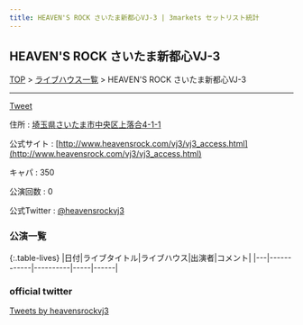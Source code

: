 ```yaml
---
title: HEAVEN'S ROCK さいたま新都心VJ-3 | 3markets セットリスト統計
---
```

## HEAVEN'S ROCK さいたま新都心VJ-3

[TOP](/setlist/) > [ライブハウス一覧](livehouses.html) > HEAVEN'S ROCK さいたま新都心VJ-3

___

<a href="https://twitter.com/share?ref_src=twsrc%5Etfw" data-text="3markets[ ]セットリスト > HEAVEN'S ROCK さいたま新都心VJ-3" class="twitter-share-button" data-via="3markets" data-hashtags="3markets" data-related="3markets" data-show-count="false">Tweet</a>

住所
:    <a href="https://www.google.co.jp/maps/search/%E5%9F%BC%E7%8E%89%E7%9C%8C%E3%81%95%E3%81%84%E3%81%9F%E3%81%BE%E5%B8%82%E4%B8%AD%E5%A4%AE%E5%8C%BA%E4%B8%8A%E8%90%BD%E5%90%884-1-1" rel="noopener noreferrer" target="_blank">埼玉県さいたま市中央区上落合4-1-1</a>

公式サイト
:    [http://www.heavensrock.com/vj3/vj3_access.html](http://www.heavensrock.com/vj3/vj3_access.html)

キャパ
:    350

公演回数
: 0


公式Twitter
: <a href="https://twitter.com/heavensrockvj3">@heavensrockvj3</a>


### 公演一覧

{:.table-lives}
|日付|ライブタイトル|ライブハウス|出演者|コメント|
|---|------------|----------|-----|------|




### official twitter

<a class="twitter-timeline" href="https://twitter.com/heavensrockvj3?ref_src=twsrc%5Etfw">Tweets by heavensrockvj3</a> <script async src="https://platform.twitter.com/widgets.js" charset="utf-8"></script>


<script async src="https://platform.twitter.com/widgets.js" charset="utf-8"></script>